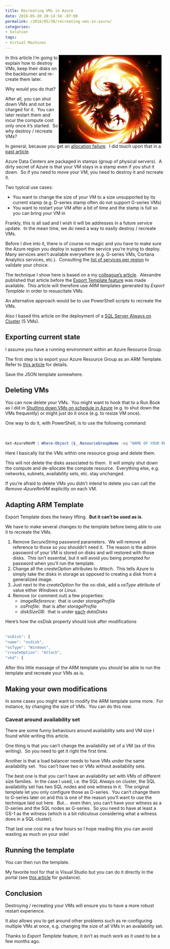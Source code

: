 ```yaml
---
title: Recreating VMs in Azure
date: 2016-05-30 20:14:34 -07:00
permalink: /2016/05/30/recreating-vms-in-azure/
categories:
- Solution
tags:
- Virtual Machines
---
```

<a href="/assets/posts/2016/2/recreating-vms-in-azure/darkphoenix1.jpg"><img style="background-image:none;float:right;padding-top:0;padding-left:0;margin:0 10px 0 0;display:inline;padding-right:0;border:0;" title="From http://www.hdwalls.xyz/" src="/assets/posts/2016/2/recreating-vms-in-azure/darkphoenix1_thumb.jpg" alt="From http://www.hdwalls.xyz/" width="325" height="280" align="right" border="0" /></a>In this article I’m going to explain how to destroy VMs, keep their disks on the backburner and re-create them later.

Why would you do that?

After all, you can shut down VMs and not be charged for it.  You can later restart them and incur the compute cost only once it’s started.  So why destroy / recreate VMs?

In general, because you get an <a href="https://azure.microsoft.com/en-us/blog/allocation-failure-and-remediation/" target="_blank">allocation failure</a>.  I did touch upon that in a <a href="https://vincentlauzon.com/2016/02/05/shutting-down-vms-on-schedule-in-azure/">past article</a>.

Azure Data Centers are packaged in stamps (group of physical servers).  A dirty secret of Azure is that your VM stays in a stamp even if you shut it down.  So if you need to move your VM, you need to destroy it and recreate it.

Two typical use cases:
<ul>
 	<li>You want to change the size of your VM to a size unsupported by its current stamp (e.g. D-series stamp often do not support G-series VMs)</li>
 	<li>You want to restart your VM after a bit of time and the stamp is full so you can bring your VM in</li>
</ul>
Frankly, this is all sad and I wish it will be addresses in a future service update.  In the mean time, we do need a way to easily destroy / recreate VMs.

Before I dive into it, there is of course no magic and you have to make sure the Azure region you deploy in support the service you’re trying to deploy.  Many services aren’t available everywhere (e.g. G-series VMs, Cortana Analytics services, etc.).  Consulting the <a href="https://azure.microsoft.com/en-us/regions/#services" target="_blank">list of services per region</a> to validate your choice.

The technique I show here is based on a my <a href="https://alexandrebrisebois.wordpress.com/2015/11/29/on-off-done-right-on-azure/" target="_blank">colleague’s article</a>.  Alexandre published that article before the <a href="https://vincentlauzon.com/2016/05/29/azure-export-template-your-new-best-friend/">Export Template feature</a> was made available.  This article will therefore use ARM templates generated by <em>Export Template</em> in order to resuscitate VMs.

An alternative approach would be to use PowerShell scripts to recreate the VMs.

Also I based this article on the deployment of a <a href="https://azure.microsoft.com/en-us/marketplace/partners/sqlvm/sqlserveralwaysonsqlvmsample/" target="_blank">SQL Server Always on Cluster</a> (5 VMs).
<h2>Exporting current state</h2>
I assume you have a running environment within an Azure Resource Group.

The first step is to export your Azure Resource Group as an ARM Template.  Refer to <a href="https://vincentlauzon.com/2016/05/29/azure-export-template-your-new-best-friend/">this article</a> for details.

Save the JSON template somewhere.
<h2>Deleting VMs</h2>
You can now delete your VMs.  You might want to hook that to a Run Book as I did in <a href="https://vincentlauzon.com/2016/02/05/shutting-down-vms-on-schedule-in-azure/">Shutting down VMs on schedule in Azure</a> (e.g. to shut down the VMs frequently) or might just do it once (e.g. to resize VM once).

One way to do it, with PowerShell, is to use the following command:

```PowerShell


Get-AzureRmVM | Where-Object {$_.ResourceGroupName -eq "NAME OF YOUR RESOURCE GROUP"} | Select-Object Name, ResourceGroupName | ForEach-Object {Remove-AzureRmVM -ResourceGroupName $_.ResourceGroupName -Name $_.Name -Force}

```

Here I basically list the VMs within one resource group and delete them.

This will not delete the disks associated to them.  It will simply shut down the compute and de-allocate the compute resource.  Everything else, e.g. networks, subnets, availability sets, etc. stay unchanged.

If you’re afraid to delete VMs you didn’t intend to delete you can call the <em>Remove-AzureRmVM</em> explicitly on each VM.
<h2>Adapting ARM Template</h2>
Export Template does the heavy lifting.  <strong>But it can’t be used as is</strong>.

We have to make several changes to the template before being able to use it to recreate the VMs.
<ol>
 	<li>Remove <em>SecureString</em> password parameters.  We will remove all reference to those so you shouldn’t need it.  The reason is the admin password of your VM is stored on disks and will restored with those disks.  This isn’t essential, but it will avoid you being prompted for password when you’ll run the template.</li>
 	<li>Change all the <em>createOption</em> attributes to <em>Attach</em>.  This tells Azure to simply take the disks in storage as opposed to creating a disk from a generalized image.</li>
 	<li>Just next to the <em>createOption</em> for the os-disk, add a <em>osType</em> attribute of value either <em>Windows</em> or <em>Linux</em>.</li>
 	<li>Remove (or comment out) a few properties:
<ul>
 	<li><em>imageReference</em>:  that is under <em>storageProfile</em></li>
 	<li><em>osProfile</em>:  that is after <em>storageProfile</em></li>
 	<li><em>diskSizeGB</em>:  that is under <u>each</u> <em>dataDisks</em></li>
</ul>
</li>
</ol>
Here’s how the osDisk property should look after modifications

```javascript

"osDisk": {
"name": "osdisk",
"osType": "Windows",
"createOption": "Attach",
"vhd": {

```

After this little massage of the ARM template you should be able to run the template and recreate your VMs as is.
<h2>Making your own modifications</h2>
In some cases you might want to modify the ARM template some more.  For instance, by changing the size of VMs.  You can do this now.
<h3>Caveat around availability set</h3>
There are some funny behaviours around availability sets and VM size I found while writing this article.

One thing is that you can’t change the availability set of a VM (as of this writing).  So you need to get it right the first time.

Another is that a load balancer needs to have VMs under the same availability set.  You can’t have two or VMs without availability sets.

The best one is that you can’t have an availability set with VMs of different size families.  In the case I used, i.e. the SQL Always on cluster, the SQL availability set has two SQL nodes and one witness in it.  The original template let you only configure those as D-series.  You can’t change them to G-series later on and this is one of the reason you’ll want to use the technique laid out here.  But…  even then, you can’t have your witness as a D-series and the SQL nodes as G-series.  So you need to have at least a GS-1 as the witness (which is a bit ridiculous considering what a witness does in a SQL cluster).

That last one cost me a few hours so I hope reading this you can avoid wasting as much on your side!
<h2>Running the template</h2>
You can then run the template.

My favorite tool for that is Visual Studio but you can do it directly in the portal (see <a href="https://azure.microsoft.com/en-us/documentation/articles/mytemplates-getstarted/" target="_blank">this article</a> for guidance).
<h2>Conclusion</h2>
Destroying / recreating your VMs will ensure you to have a more robust restart experience.

It also allows you to get around other problems such as re-configuring multiple VMs at once, e.g. changing the size of all VMs in an availability set.

Thanks to <em>Export Template</em> feature, it isn’t as much work as it used to be a few months ago.